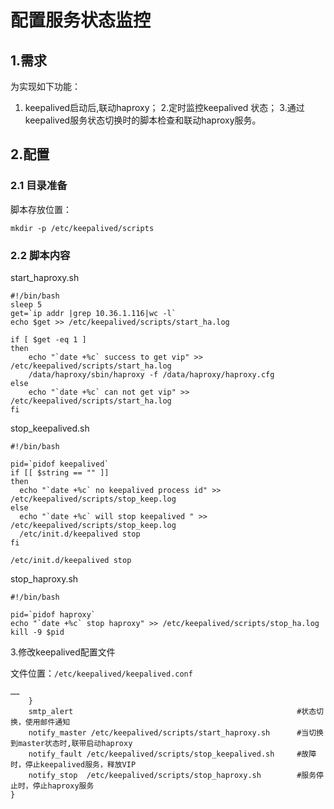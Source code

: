 # 配置服务状态监控

## 1.需求

为实现如下功能：
1. keepalived启动后,联动haproxy；
2.定时监控keepalived 状态；
3.通过keepalived服务状态切换时的脚本检查和联动haproxy服务。

## 2.配置

### 2.1 目录准备

脚本存放位置：

`mkdir -p /etc/keepalived/scripts`

### 2.2 脚本内容

start_haproxy.sh 
```
#!/bin/bash
sleep 5
get=`ip addr |grep 10.36.1.116|wc -l`
echo $get >> /etc/keepalived/scripts/start_ha.log

if [ $get -eq 1 ]
then
    echo "`date +%c` success to get vip" >> /etc/keepalived/scripts/start_ha.log
    /data/haproxy/sbin/haproxy -f /data/haproxy/haproxy.cfg
else
    echo "`date +%c` can not get vip" >> /etc/keepalived/scripts/start_ha.log
fi

```

stop_keepalived.sh 

```
#!/bin/bash

pid=`pidof keepalived`
if [[ $string == "" ]]
then
  echo "`date +%c` no keepalived process id" >> /etc/keepalived/scripts/stop_keep.log
else
  echo "`date +%c` will stop keepalived " >> /etc/keepalived/scripts/stop_keep.log
  /etc/init.d/keepalived stop
fi

/etc/init.d/keepalived stop

```

stop_haproxy.sh 

```
#!/bin/bash

pid=`pidof haproxy`
echo "`date +%c` stop haproxy" >> /etc/keepalived/scripts/stop_ha.log
kill -9 $pid
```

3.修改keepalived配置文件

文件位置：`/etc/keepalived/keepalived.conf`


```
……
    }
    smtp_alert            										#状态切换，使用邮件通知
    notify_master /etc/keepalived/scripts/start_haproxy.sh 		#当切换到master状态时,联带启动haproxy
    notify_fault /etc/keepalived/scripts/stop_keepalived.sh 	#故障时，停止keepalived服务，释放VIP
    notify_stop  /etc/keepalived/scripts/stop_haproxy.sh 		#服务停止时，停止haproxy服务
}
```